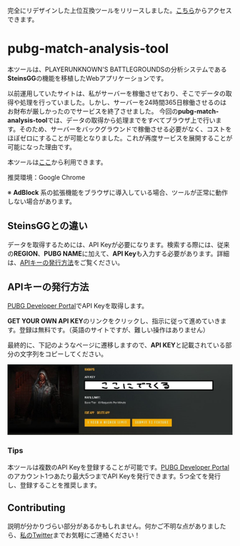 完全にリデザインした上位互換ツールをリリースしました。[こちら](https://kagijpn.github.io/pubg-match-replayer/)からアクセスできます。
# pubg-match-analysis-tool

本ツールは、PLAYERUNKNOWN'S BATTLEGROUNDSの分析システムである**SteinsGG**の機能を移植したWebアプリケーションです。

以前運用していたサイトは、私がサーバーを稼働させており、そこでデータの取得や処理を行っていました。しかし、サーバーを24時間365日稼働させるのはお財布が厳しかったのでサービスを終了させました。
今回の**pubg-match-analysis-tool**では、データの取得から処理までをすべてブラウザ上で行います。そのため、サーバーをバックグラウンドで稼働させる必要がなく、コストをほぼゼロにすることが可能となりました。これが再度サービスを展開することが可能になった理由です。

本ツールは[ここ](https://kagijpn.github.io/pubg-match-analysis-tool/top/)から利用できます。

推奨環境：Google Chrome

※ **AdBlock** 系の拡張機能をブラウザに導入している場合、ツールが正常に動作しない場合があります。

## SteinsGGとの違い
データを取得するためには、API Keyが必要になります。検索する際には、従来の**REGION**、**PUBG NAME**に加えて、**API Key**も入力する必要があります。詳細は、[APIキーの発行方法](#APIキーの発行方法)をご覧ください。

## APIキーの発行方法
[PUBG Developer Portal](https://developer.pubg.com/)でAPI Keyを取得します。

**GET YOUR OWN API KEY**のリンクをクリックし、指示に従って進めていきます。登録は無料です。（英語のサイトですが、難しい操作はありません）

最終的に、下記のようなページに遷移しますので、**API KEY**と記載されている部分の文字列をコピーしてください。

![pubg-apikey](https://raw.githubusercontent.com/KagiJPN/pubg-bluezone-predictor/master/docs/resource/img/pubg-apikey.JPG)

### Tips
本ツールは複数のAPI Keyを登録することが可能です。[PUBG Developer Portal](https://developer.pubg.com/)のアカウント1つあたり最大5つまでAPI Keyを発行できます。5つ全てを発行し、登録することを推奨します。

## Contributing
説明が分かりづらい部分があるかもしれません。何かご不明な点がありましたら、[私のTwitter](https://twitter.com/KagiJPN)までお気軽にご連絡ください！
